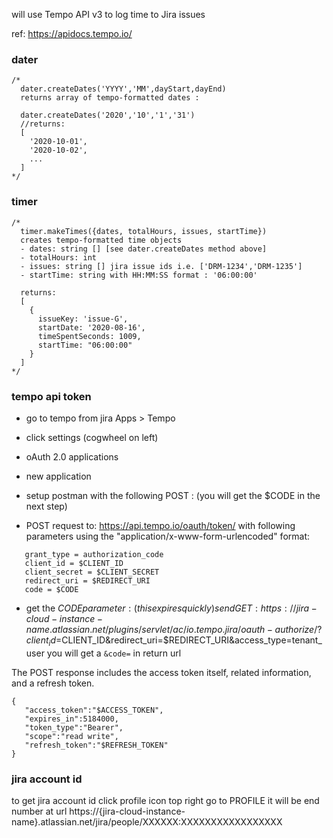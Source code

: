 will use Tempo API v3 to log time to Jira issues

ref: https://apidocs.tempo.io/

### dater
```
/*
  dater.createDates('YYYY','MM',dayStart,dayEnd)
  returns array of tempo-formatted dates :

  dater.createDates('2020','10','1','31')
  //returns:
  [
    '2020-10-01',
    '2020-10-02',
    ...
  ]
*/
```

### timer
```
/*
  timer.makeTimes({dates, totalHours, issues, startTime})
  creates tempo-formatted time objects
  - dates: string [] [see dater.createDates method above]
  - totalHours: int
  - issues: string [] jira issue ids i.e. ['DRM-1234','DRM-1235']
  - startTime: string with HH:MM:SS format : '06:00:00'

  returns:
  [
    {
      issueKey: 'issue-G',
      startDate: '2020-08-16',
      timeSpentSeconds: 1009,
      startTime: "06:00:00"
    } 
  ]
*/
```

### tempo api token
- go to tempo from jira Apps > Tempo
- click settings (cogwheel on left)
- oAuth 2.0 applications
- new application

- setup postman with the following POST : (you will get the $CODE in the next step)

- POST request to: https://api.tempo.io/oauth/token/
with following parameters using the "application/x-www-form-urlencoded" format:
```
   grant_type = authorization_code
   client_id = $CLIENT_ID
   client_secret = $CLIENT_SECRET
   redirect_uri = $REDIRECT_URI
   code = $CODE
```

- get the $CODE parameter : (this expires quickly)
send GET: https://{jira-cloud-instance-name}.atlassian.net/plugins/servlet/ac/io.tempo.jira/oauth-authorize/?client_id=$CLIENT_ID&redirect_uri=$REDIRECT_URI&access_type=tenant_user
you will get a `&code=` in return url

The POST response includes the access token itself, related information, and a refresh token.
```
{
   "access_token":"$ACCESS_TOKEN",
   "expires_in":5184000,
   "token_type":"Bearer",
   "scope":"read write",
   "refresh_token":"$REFRESH_TOKEN"
}
```

### jira account id
to get jira account id click profile icon top right go to PROFILE it will be end number at url https://{jira-cloud-instance-name}.atlassian.net/jira/people/XXXXXX:XXXXXXXXXXXXXXXXX